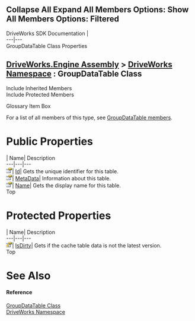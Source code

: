Collapse All Expand All Members Options: Show All  Members Options: Filtered   
---  
DriveWorks SDK Documentation  |   
---|---  
GroupDataTable Class Properties   
  
[DriveWorks.Engine Assembly](topic2156.md) > [DriveWorks Namespace](topic2159.md) : GroupDataTable Class  
---  
  
Include Inherited Members    
Include Protected Members    


Glossary Item Box

For a list of all members of this type, see [GroupDataTable members](topic3111.md).

# Public Properties

| Name| Description  
---|---|---  
![Public Property](dotnetimages/publicProperty.gif)| [Id](topic3128.md)| Gets the unique identifier for this table.   
![Public Property](dotnetimages/publicProperty.gif)| [MetaData](topic3130.md)| Information about this table.   
![Public Property](dotnetimages/publicProperty.gif)| [Name](topic3131.md)| Gets the display name for this table.   
Top

# Protected Properties

| Name| Description  
---|---|---  
![Protected Property](dotnetimages/protectedProperty.gif)| [IsDirty](topic3129.md)| Gets if the cache table data is not the latest version.   
Top

# See Also

#### Reference

[GroupDataTable Class](topic3110.md)   
[DriveWorks Namespace](topic2159.md)


